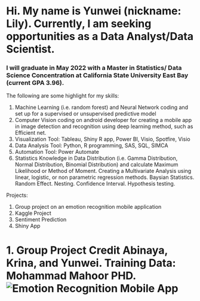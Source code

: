 # Hi. My name is Yunwei (nickname: Lily). Currently, I am seeking opportunities as a Data Analyst/Data Scientist.

### I will graduate in May 2022 with a Master in Statistics/ Data Science Concentration at California State University East Bay (current GPA 3.96).  

The following are some highlight for my skills:

1. Machine Learning (i.e. random forest) and Neural Network coding and set up for a supervised or unsupervised predictive model 
2. Computer Vision coding on android developer for creating a mobile app in image detection and recognition using deep learning method, such as Efficient net.
3. Visualization Tool: Tableau, Shiny R app, Power BI, Visio, Spotfire, Visio
4. Data Analysis Tool: Python, R programming, SAS, SQL, SIMCA 
5. Automation Tool: Power Automate 
6. Statistics Knowledge in Data Distribution (i.e. Gamma Distribution, Normal Distribution, Binomial Distribution) and calculate Maximum Likelihood or Method of Moment. Creating a Multivariate Analysis using linear, logistic, or non parametric regression methods. Baysian Statistics. Random Effect. Nesting. Confidence Interval. Hypothesis testing. 

Projects:
1. Group project on an emotion recognition mobile application 
2. Kaggle Project 
3. Sentiment Prediction
4. Shiny App


# 1. Group Project Credit Abinaya, Krina, and Yunwei. Training Data: Mohammad Mahoor PHD. ![Emotion Recognition Mobile App](https://github.com/lily-data-science/Emotion-Recognition/blob/master/facial_emotion_demo.png)

<!---
lily-data-science/lily-data-science is a ✨ special ✨ repository because its `README.md` (this file) appears on your GitHub profile.
You can click the Preview link to take a look at your changes.
--->
